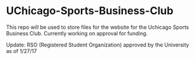 # UChicago-Sports-Business-Club
This repo will be used to store files for the website for the Uchicago Sports Business Club. Currently working on approval for funding.


Update: RSO (Registered Student Organization) approved by the University as of 1/27/17
